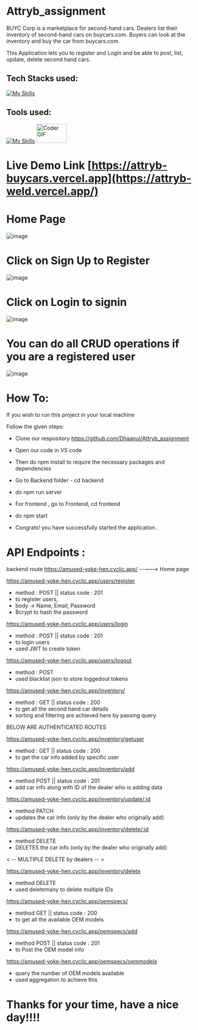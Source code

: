 # Attryb_assignment

BUYC Corp is a marketplace for second-hand cars. Dealers list their inventory of second-hand cars on
buycars.com. Buyers can look at the inventory and buy the car from buycars.com.

This Application lets you to register and Login and be able to post, list, update, delete second hand cars.

## Tech Stacks used:
[![My Skills](https://skillicons.dev/icons?i=js,nodejs,express,mongodb,html,css,react)](https://skillicons.dev)

## Tools used:
[![My Skills](https://skillicons.dev/icons?i=vercel,github)](https://skillicons.dev)
<img alt="Coder GIF" height=50 width=80 src="https://www.w3schools.com/whatis/img_npm.jpg" />




# Live Demo Link [https://attryb-buycars.vercel.app](https://attryb-weld.vercel.app/)

# Home Page
![image](https://github.com/DhaanuI/Attryb_assignment/assets/112754832/4c58e869-56a3-4817-92fe-4c6735495d95)

# Click on Sign Up to Register
![image](https://github.com/DhaanuI/Attryb_assignment/assets/112754832/6ac33863-4748-494a-967b-33f19b2b46d2)

# Click on Login to signin
![image](https://github.com/DhaanuI/Attryb_assignment/assets/112754832/b9fa765a-0cf8-4560-b071-4149c90ec4dd)

# You can do all CRUD operations if you are a registered user
![image](https://github.com/DhaanuI/Attryb_assignment/assets/112754832/59958c50-4416-41b7-b7a3-1580b071cc7f)


# How To:

If you wish to run this project in your local machine

Follow the given steps:

* Clone our respository https://github.com/DhaanuI/Attryb_assignment

* Open our code in VS code

* Then do npm install to require the necessary packages and dependencies

* Go to Backend folder - cd backend

* do npm run server

* For frontend , go to Frontend, cd frontend

* do npm start

* Congrats! you have successfully started the application.


# API Endpoints :
backend route 
https://amused-yoke-hen.cyclic.app/  -----> Home page 

https://amused-yoke-hen.cyclic.app/users/register 
- method : POST   ||   status code : 201
- to register users, 
- body -> Name, Email, Password
- Bcrypt to hash the password

https://amused-yoke-hen.cyclic.app/users/login
- method : POST   ||   status code : 201
- to login users
- used JWT to create token


https://amused-yoke-hen.cyclic.app/users/logout
- method : POST  
- used blacklist json to store loggedout tokens


https://amused-yoke-hen.cyclic.app/inventory/
- method : GET   ||   status code : 200
- to get all the second hand car details 
- sorting and filtering are achieved here by passing query 


BELOW ARE AUTHENTICATED ROUTES

https://amused-yoke-hen.cyclic.app/inventory/getuser
- method : GET    ||   status code : 200
- to get the car info added by specific user

https://amused-yoke-hen.cyclic.app/inventory/add
- method POST   ||   status code : 201
- add car info along with ID of the dealer who is adding data

https://amused-yoke-hen.cyclic.app/inventory/update/:id
- method PATCH  
- updates the car info (only by the dealer who originally add)

https://amused-yoke-hen.cyclic.app/inventory/delete/:id
- method DELETE 
- DELETES the car info (only by the dealer who originally add)

< --  MULTIPLE DELETE by dealers -- >

https://amused-yoke-hen.cyclic.app/inventory/delete
- method DELETE
- used deletemany to delete multiple IDs


https://amused-yoke-hen.cyclic.app/oemspecs/
- method GET   ||   status code : 200
- to get all the available OEM models

https://amused-yoke-hen.cyclic.app/oemspecs/add
- method POST   ||   status code : 201
- to Post the OEM model info

https://amused-yoke-hen.cyclic.app/oemspecs/oemmodels
- query the number of OEM models available
- used aggregation to achieve this



# Thanks for your time, have a nice day!!!!



